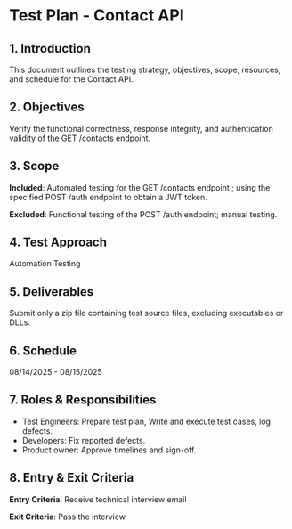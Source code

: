 # Test Plan - Contact API

## 1. Introduction

This document outlines the testing strategy, objectives, scope, resources, and schedule for the Contact API. 

## 2. Objectives

Verify the functional correctness, response integrity, and authentication validity of the GET /contacts endpoint. 

## 3. Scope 
**Included**: Automated testing for the GET /contacts endpoint ; using the specified POST /auth endpoint to obtain a JWT token.

**Excluded**: Functional testing of the POST /auth endpoint; manual testing.

## 4. Test Approach
Automation Testing

## 5. Deliverables
Submit only a zip file containing test source files, excluding executables or DLLs.

## 6. Schedule
08/14/2025 - 08/15/2025

## 7. Roles & Responsibilities
* Test Engineers: Prepare test plan, Write and execute test cases, log defects.
* Developers: Fix reported defects.
* Product owner: Approve timelines and sign-off.

## 8. Entry & Exit Criteria

**Entry Criteria**: Receive technical interview email

**Exit Criteria**: Pass the interview 
